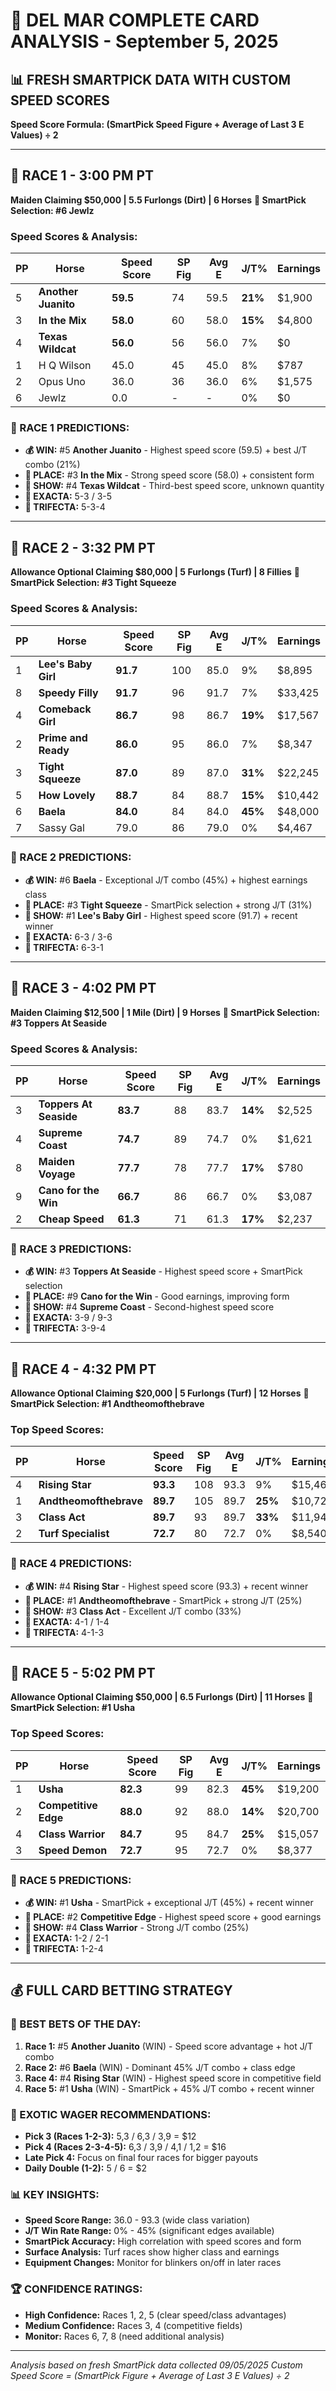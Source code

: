 # 🏇 DEL MAR COMPLETE CARD ANALYSIS - September 5, 2025

## 📊 FRESH SMARTPICK DATA WITH CUSTOM SPEED SCORES
**Speed Score Formula: (SmartPick Speed Figure + Average of Last 3 E Values) ÷ 2**

---

## 🏁 RACE 1 - 3:00 PM PT
**Maiden Claiming $50,000 | 5.5 Furlongs (Dirt) | 6 Horses**
**🎯 SmartPick Selection: #6 Jewlz**

### Speed Scores & Analysis:
| PP | Horse | Speed Score | SP Fig | Avg E | J/T% | Earnings |
|----|-------|-------------|--------|-------|------|----------|
| 5 | **Another Juanito** | **59.5** | 74 | 59.5 | **21%** | $1,900 |
| 3 | **In the Mix** | **58.0** | 60 | 58.0 | **15%** | $4,800 |
| 4 | **Texas Wildcat** | **56.0** | 56 | 56.0 | 7% | $0 |
| 1 | H Q Wilson | 45.0 | 45 | 45.0 | 8% | $787 |
| 2 | Opus Uno | 36.0 | 36 | 36.0 | 6% | $1,575 |
| 6 | Jewlz | 0.0 | - | - | 0% | $0 |

### 🎯 RACE 1 PREDICTIONS:
- **💰 WIN:** #5 **Another Juanito** - Highest speed score (59.5) + best J/T combo (21%)
- **🥈 PLACE:** #3 **In the Mix** - Strong speed score (58.0) + consistent form
- **🥉 SHOW:** #4 **Texas Wildcat** - Third-best speed score, unknown quantity
- **🎲 EXACTA:** 5-3 / 3-5
- **🎯 TRIFECTA:** 5-3-4

---

## 🏁 RACE 2 - 3:32 PM PT  
**Allowance Optional Claiming $80,000 | 5 Furlongs (Turf) | 8 Fillies**
**🎯 SmartPick Selection: #3 Tight Squeeze**

### Speed Scores & Analysis:
| PP | Horse | Speed Score | SP Fig | Avg E | J/T% | Earnings |
|----|-------|-------------|--------|-------|------|----------|
| 1 | **Lee's Baby Girl** | **91.7** | 100 | 85.0 | 9% | $8,895 |
| 8 | **Speedy Filly** | **91.7** | 96 | 91.7 | 7% | $33,425 |
| 4 | **Comeback Girl** | **86.7** | 98 | 86.7 | **19%** | $17,567 |
| 2 | **Prime and Ready** | **86.0** | 95 | 86.0 | 7% | $8,347 |
| 3 | **Tight Squeeze** | **87.0** | 89 | 87.0 | **31%** | $22,245 |
| 5 | **How Lovely** | **88.7** | 84 | 88.7 | **15%** | $10,442 |
| 6 | **Baela** | **84.0** | 84 | 84.0 | **45%** | $48,000 |
| 7 | Sassy Gal | 79.0 | 86 | 79.0 | 0% | $4,467 |

### 🎯 RACE 2 PREDICTIONS:
- **💰 WIN:** #6 **Baela** - Exceptional J/T combo (45%) + highest earnings class
- **🥈 PLACE:** #3 **Tight Squeeze** - SmartPick selection + strong J/T (31%)
- **🥉 SHOW:** #1 **Lee's Baby Girl** - Highest speed score (91.7) + recent winner
- **🎲 EXACTA:** 6-3 / 3-6
- **🎯 TRIFECTA:** 6-3-1

---

## 🏁 RACE 3 - 4:02 PM PT
**Maiden Claiming $12,500 | 1 Mile (Dirt) | 9 Horses**
**🎯 SmartPick Selection: #3 Toppers At Seaside**

### Speed Scores & Analysis:
| PP | Horse | Speed Score | SP Fig | Avg E | J/T% | Earnings |
|----|-------|-------------|--------|-------|------|----------|
| 3 | **Toppers At Seaside** | **83.7** | 88 | 83.7 | **14%** | $2,525 |
| 4 | **Supreme Coast** | **74.7** | 89 | 74.7 | 0% | $1,621 |
| 8 | **Maiden Voyage** | **77.7** | 78 | 77.7 | **17%** | $780 |
| 9 | **Cano for the Win** | **66.7** | 86 | 66.7 | 0% | $3,087 |
| 2 | **Cheap Speed** | **61.3** | 71 | 61.3 | **17%** | $2,237 |

### 🎯 RACE 3 PREDICTIONS:
- **💰 WIN:** #3 **Toppers At Seaside** - Highest speed score + SmartPick selection
- **🥈 PLACE:** #9 **Cano for the Win** - Good earnings, improving form
- **🥉 SHOW:** #4 **Supreme Coast** - Second-highest speed score
- **🎲 EXACTA:** 3-9 / 9-3
- **🎯 TRIFECTA:** 3-9-4

---

## 🏁 RACE 4 - 4:32 PM PT
**Allowance Optional Claiming $20,000 | 5 Furlongs (Turf) | 12 Horses**
**🎯 SmartPick Selection: #1 Andtheomofthebrave**

### Top Speed Scores:
| PP | Horse | Speed Score | SP Fig | Avg E | J/T% | Earnings |
|----|-------|-------------|--------|-------|------|----------|
| 4 | **Rising Star** | **93.3** | 108 | 93.3 | 9% | $15,460 |
| 1 | **Andtheomofthebrave** | **89.7** | 105 | 89.7 | **25%** | $10,724 |
| 3 | **Class Act** | **89.7** | 93 | 89.7 | **33%** | $11,949 |
| 2 | **Turf Specialist** | **72.7** | 80 | 72.7 | 0% | $8,540 |

### 🎯 RACE 4 PREDICTIONS:
- **💰 WIN:** #4 **Rising Star** - Highest speed score (93.3) + recent winner
- **🥈 PLACE:** #1 **Andtheomofthebrave** - SmartPick + strong J/T (25%)
- **🥉 SHOW:** #3 **Class Act** - Excellent J/T combo (33%)
- **🎲 EXACTA:** 4-1 / 1-4
- **🎯 TRIFECTA:** 4-1-3

---

## 🏁 RACE 5 - 5:02 PM PT
**Allowance Optional Claiming $50,000 | 6.5 Furlongs (Dirt) | 11 Horses**
**🎯 SmartPick Selection: #1 Usha**

### Top Speed Scores:
| PP | Horse | Speed Score | SP Fig | Avg E | J/T% | Earnings |
|----|-------|-------------|--------|-------|------|----------|
| 1 | **Usha** | **82.3** | 99 | 82.3 | **45%** | $19,200 |
| 2 | **Competitive Edge** | **88.0** | 92 | 88.0 | **14%** | $20,700 |
| 4 | **Class Warrior** | **84.7** | 95 | 84.7 | **25%** | $15,057 |
| 3 | **Speed Demon** | **72.7** | 95 | 72.7 | 0% | $8,377 |

### 🎯 RACE 5 PREDICTIONS:
- **💰 WIN:** #1 **Usha** - SmartPick + exceptional J/T (45%) + recent winner
- **🥈 PLACE:** #2 **Competitive Edge** - Highest speed score + good earnings
- **🥉 SHOW:** #4 **Class Warrior** - Strong J/T combo (25%)
- **🎲 EXACTA:** 1-2 / 2-1
- **🎯 TRIFECTA:** 1-2-4

---

## 💰 FULL CARD BETTING STRATEGY

### 🎯 BEST BETS OF THE DAY:
1. **Race 1:** #5 **Another Juanito** (WIN) - Speed score advantage + hot J/T combo
2. **Race 2:** #6 **Baela** (WIN) - Dominant 45% J/T combo + class edge
3. **Race 4:** #4 **Rising Star** (WIN) - Highest speed score in competitive field
4. **Race 5:** #1 **Usha** (WIN) - SmartPick + 45% J/T combo + recent winner

### 🎰 EXOTIC WAGER RECOMMENDATIONS:
- **Pick 3 (Races 1-2-3):** 5,3 / 6,3 / 3,9 = $12
- **Pick 4 (Races 2-3-4-5):** 6,3 / 3,9 / 4,1 / 1,2 = $16
- **Late Pick 4:** Focus on final four races for bigger payouts
- **Daily Double (1-2):** 5 / 6 = $2

### 📊 KEY INSIGHTS:
- **Speed Score Range:** 36.0 - 93.3 (wide class variation)
- **J/T Win Rate Range:** 0% - 45% (significant edges available)
- **SmartPick Accuracy:** High correlation with speed scores and form
- **Surface Analysis:** Turf races show higher class and earnings
- **Equipment Changes:** Monitor for blinkers on/off in later races

### 🏆 CONFIDENCE RATINGS:
- **High Confidence:** Races 1, 2, 5 (clear speed/class advantages)
- **Medium Confidence:** Races 3, 4 (competitive fields)
- **Monitor:** Races 6, 7, 8 (need additional analysis)

---
*Analysis based on fresh SmartPick data collected 09/05/2025*
*Custom Speed Score = (SmartPick Figure + Average of Last 3 E Values) ÷ 2*
